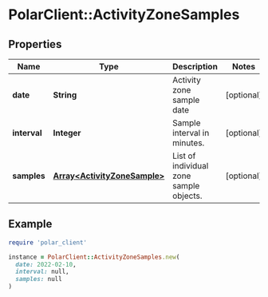 # PolarClient::ActivityZoneSamples

## Properties

| Name | Type | Description | Notes |
| ---- | ---- | ----------- | ----- |
| **date** | **String** | Activity zone sample date | [optional] |
| **interval** | **Integer** | Sample interval in minutes. | [optional] |
| **samples** | [**Array&lt;ActivityZoneSample&gt;**](ActivityZoneSample.md) | List of individual zone sample objects. | [optional] |

## Example

```ruby
require 'polar_client'

instance = PolarClient::ActivityZoneSamples.new(
  date: 2022-02-10,
  interval: null,
  samples: null
)
```

